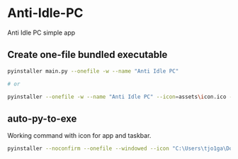 # Anti-Idle-PC
Anti Idle PC simple app

## Create one-file bundled executable
```bash
pyinstaller main.py --onefile -w --name "Anti Idle PC"

# or

pyinstaller --onefile -w --name "Anti Idle PC" --icon=assets\icon.ico --add-data "assets/icon.ico;." .\main.py
```

## auto-py-to-exe
Working command with icon for app and taskbar.
```bash
pyinstaller --noconfirm --onefile --windowed --icon "C:\Users\tjo1ga\Documents\Github\Anti-Idle-PC\assets\icon.ico" --name "Anti Idle PC" --add-data "C:\Users\tjo1ga\Documents\Github\Anti-Idle-PC\assets;assets/"  "C:\Users\tjo1ga\Documents\Github\Anti-Idle-PC\main.py"
```